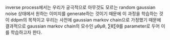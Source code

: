 inverse process에서는 우리가 궁극적으로
아무것도 모르는 random gaussian noise 상태에서 원하는 이미지를
generate하는 것이기 때문에 이 과정을 학습하는 것이 ddpm의 목적이고
우리는 사전에 gaussian markov chain으로 가정했기 때문에
결과적으로 gaussian markov chain의 모수인
μθμθ, ∑θ∑θ를 parameter로 두어 이를 학습하고자 한다.